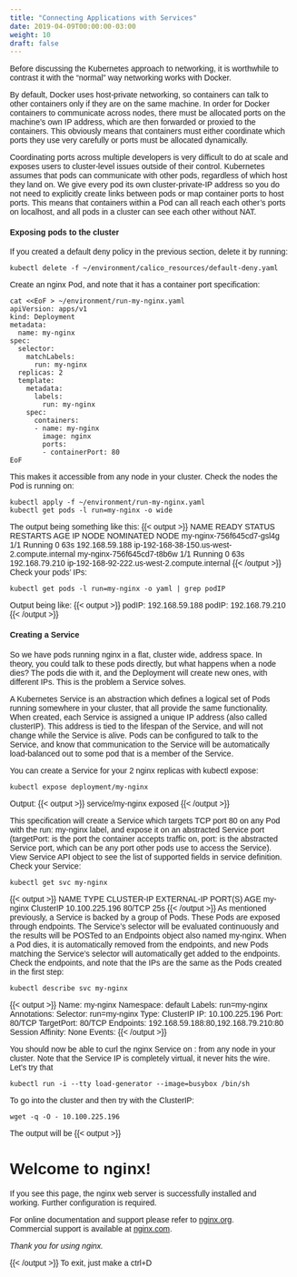 ```yaml
---
title: "Connecting Applications with Services"
date: 2019-04-09T00:00:00-03:00
weight: 10
draft: false
---
```


Before discussing the Kubernetes approach to networking, it is worthwhile to contrast it with the “normal” way networking works with Docker.

By default, Docker uses host-private networking, so containers can talk to other containers only if they are on the same machine. In order for Docker containers to communicate across nodes, there must be allocated ports on the machine’s own IP address, which are then forwarded or proxied to the containers. This obviously means that containers must either coordinate which ports they use very carefully or ports must be allocated dynamically.

Coordinating ports across multiple developers is very difficult to do at scale and exposes users to cluster-level issues outside of their control. Kubernetes assumes that pods can communicate with other pods, regardless of which host they land on. We give every pod its own cluster-private-IP address so you do not need to explicitly create links between pods or map container ports to host ports. This means that containers within a Pod can all reach each other’s ports on localhost, and all pods in a cluster can see each other without NAT. 

#### Exposing pods to the cluster

If you created a default deny policy in the previous section, delete it by running:
```
kubectl delete -f ~/environment/calico_resources/default-deny.yaml 
```
Create an nginx Pod, and note that it has a container port specification:

```
cat <<EoF > ~/environment/run-my-nginx.yaml
apiVersion: apps/v1
kind: Deployment
metadata:
  name: my-nginx
spec:
  selector:
    matchLabels:
      run: my-nginx
  replicas: 2
  template:
    metadata:
      labels:
        run: my-nginx
    spec:
      containers:
      - name: my-nginx
        image: nginx
        ports:
        - containerPort: 80
EoF
```

This makes it accessible from any node in your cluster. Check the nodes the Pod is running on:

```
kubectl apply -f ~/environment/run-my-nginx.yaml
kubectl get pods -l run=my-nginx -o wide
```
The output being something like this:
{{< output >}}
NAME                        READY     STATUS    RESTARTS   AGE       IP               NODE                                           NOMINATED NODE
my-nginx-756f645cd7-gsl4g   1/1       Running   0          63s       192.168.59.188   ip-192-168-38-150.us-west-2.compute.internal   <none>
my-nginx-756f645cd7-t8b6w   1/1       Running   0          63s       192.168.79.210   ip-192-168-92-222.us-west-2.compute.internal   <none>
{{< /output >}}
Check your pods’ IPs:
```
kubectl get pods -l run=my-nginx -o yaml | grep podIP
```
Output being like:
{{< output >}}
    podIP: 192.168.59.188
    podIP: 192.168.79.210
{{< /output >}}


#### Creating a Service
So we have pods running nginx in a flat, cluster wide, address space. In theory, you could talk to these pods directly, but what happens when a node dies? The pods die with it, and the Deployment will create new ones, with different IPs. This is the problem a Service solves.

A Kubernetes Service is an abstraction which defines a logical set of Pods running somewhere in your cluster, that all provide the same functionality. When created, each Service is assigned a unique IP address (also called clusterIP). This address is tied to the lifespan of the Service, and will not change while the Service is alive. Pods can be configured to talk to the Service, and know that communication to the Service will be automatically load-balanced out to some pod that is a member of the Service.

You can create a Service for your 2 nginx replicas with kubectl expose:
```
kubectl expose deployment/my-nginx
```
Output:
{{< output >}}
service/my-nginx exposed
{{< /output >}}

This specification will create a Service which targets TCP port 80 on any Pod with the run: my-nginx label, and expose it on an abstracted Service port (targetPort: is the port the container accepts traffic on, port: is the abstracted Service port, which can be any port other pods use to access the Service). View Service API object to see the list of supported fields in service definition. Check your Service:
```
kubectl get svc my-nginx
```

{{< output >}}
NAME       TYPE        CLUSTER-IP       EXTERNAL-IP   PORT(S)   AGE
my-nginx   ClusterIP   10.100.225.196   <none>        80/TCP    25s
{{< /output >}}
As mentioned previously, a Service is backed by a group of Pods. These Pods are exposed through endpoints. The Service’s selector will be evaluated continuously and the results will be POSTed to an Endpoints object also named my-nginx. When a Pod dies, it is automatically removed from the endpoints, and new Pods matching the Service’s selector will automatically get added to the endpoints. Check the endpoints, and note that the IPs are the same as the Pods created in the first step:
```
kubectl describe svc my-nginx
```
{{< output >}}
Name:              my-nginx
Namespace:         default
Labels:            run=my-nginx
Annotations:       <none>
Selector:          run=my-nginx
Type:              ClusterIP
IP:                10.100.225.196
Port:              <unset>  80/TCP
TargetPort:        80/TCP
Endpoints:         192.168.59.188:80,192.168.79.210:80
Session Affinity:  None
Events:            <none>
{{< /output >}}

You should now be able to curl the nginx Service on <CLUSTER-IP>:<PORT> from any node in your cluster. Note that the Service IP is completely virtual, it never hits the wire. Let's try that
```
kubectl run -i --tty load-generator --image=busybox /bin/sh
```
To go into the cluster and then try with the ClusterIP:
```
wget -q -O - 10.100.225.196
```
The output will be
{{< output >}}
<!DOCTYPE html>
<html>
<head>
<title>Welcome to nginx!</title>
<style>
    body {
        width: 35em;
        margin: 0 auto;
        font-family: Tahoma, Verdana, Arial, sans-serif;
    }
</style>
</head>
<body>
<h1>Welcome to nginx!</h1>
<p>If you see this page, the nginx web server is successfully installed and
working. Further configuration is required.</p>

<p>For online documentation and support please refer to
<a href="http://nginx.org/">nginx.org</a>.<br/>
Commercial support is available at
<a href="http://nginx.com/">nginx.com</a>.</p>

<p><em>Thank you for using nginx.</em></p>
</body>
</html>
{{< /output >}}
To exit, just make a ctrl+D
